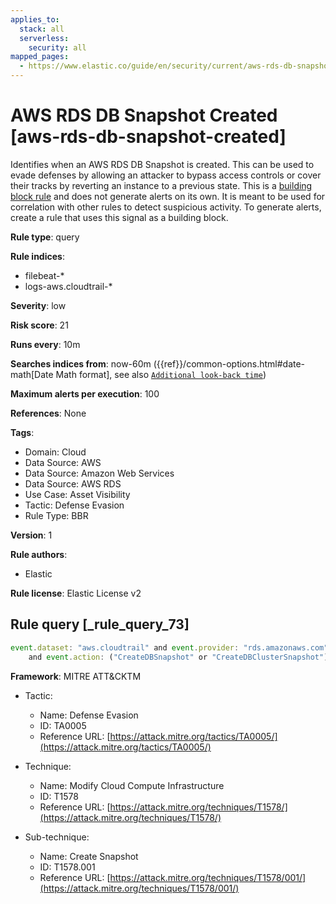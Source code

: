 ```yaml
---
applies_to:
  stack: all
  serverless:
    security: all
mapped_pages:
  - https://www.elastic.co/guide/en/security/current/aws-rds-db-snapshot-created.html
---
```


# AWS RDS DB Snapshot Created [aws-rds-db-snapshot-created]

Identifies when an AWS RDS DB Snapshot is created. This can be used to evade defenses by allowing an attacker to bypass access controls or cover their tracks by reverting an instance to a previous state. This is a [building block rule](docs-content://solutions/security/detect-and-alert/about-building-block-rules.md) and does not generate alerts on its own. It is meant to be used for correlation with other rules to detect suspicious activity. To generate alerts, create a rule that uses this signal as a building block.

**Rule type**: query

**Rule indices**:

* filebeat-*
* logs-aws.cloudtrail-*

**Severity**: low

**Risk score**: 21

**Runs every**: 10m

**Searches indices from**: now-60m ({{ref}}/common-options.html#date-math[Date Math format], see also [`Additional look-back time`](docs-content://solutions/security/detect-and-alert/create-detection-rule.md#rule-schedule))

**Maximum alerts per execution**: 100

**References**: None

**Tags**:

* Domain: Cloud
* Data Source: AWS
* Data Source: Amazon Web Services
* Data Source: AWS RDS
* Use Case: Asset Visibility
* Tactic: Defense Evasion
* Rule Type: BBR

**Version**: 1

**Rule authors**:

* Elastic

**Rule license**: Elastic License v2

## Rule query [_rule_query_73]

```js
event.dataset: "aws.cloudtrail" and event.provider: "rds.amazonaws.com"
    and event.action: ("CreateDBSnapshot" or "CreateDBClusterSnapshot") and event.outcome: "success"
```

**Framework**: MITRE ATT&CKTM

* Tactic:

    * Name: Defense Evasion
    * ID: TA0005
    * Reference URL: [https://attack.mitre.org/tactics/TA0005/](https://attack.mitre.org/tactics/TA0005/)

* Technique:

    * Name: Modify Cloud Compute Infrastructure
    * ID: T1578
    * Reference URL: [https://attack.mitre.org/techniques/T1578/](https://attack.mitre.org/techniques/T1578/)

* Sub-technique:

    * Name: Create Snapshot
    * ID: T1578.001
    * Reference URL: [https://attack.mitre.org/techniques/T1578/001/](https://attack.mitre.org/techniques/T1578/001/)



